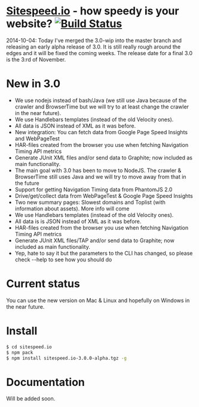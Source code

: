 <a href="http://www.sitespeed.io" target="_blank">Sitespeed.io</a> - how speedy is your website? [![Build Status](https://secure.travis-ci.org/sitespeedio/sitespeed.io.png?branch=3.0-wip)](http://travis-ci.org/sitespeedio/sitespeed.io)
=============

2014-10-04: Today I've merged the 3.0-wip into the master branch and releasing an early alpha release of 3.0. It is still really rough around the edges and 
it will be fixed the coming weeks. The release date for a final 3.0 is the 3:rd of November.


New in 3.0
=============
* We use nodejs instead of bash/Java (we still use Java because of the crawler and BrowserTime but we will try to at least change the crawler in the near future).
* We use Handlebars templates (instead of the old Velocity ones).
* All data is JSON instead of XML as it was before.
* New integration: You can fetch data from Google Page Speed Insights and WebPageTest
* HAR-files created from the browser you use when fetching Navigation Timing API metrics
* Generate JUnit XML files and/or send data to Graphite; now included as main functionality.
* The main goal with 3.0 has been to move to NodeJS. The crawler & BrowserTime still uses Java and we will try to move away from that in the future
* Support for getting Navigation Timing data from PhantomJS 2.0
* Drive/get/collect data from WebPageTest & Google Page Speed Insights
* Two new summary pages: Slowest domains and Toplist (with information about assets). More info will come
* We use Handlebars templates (instead of the old Velocity ones).
* All data is is JSON instead of XML as it was before.
* HAR-files created from the browser you use when fetching Navigation Timing API metrics
* Generate JUnit XML files/TAP and/or send data to Graphite; now included as main functionality.
* Yep, hate to say it but the parameters to the CLI has changed, so please check --help to see how you should do

Current status
=============

You can use the new version on Mac & Linux and hopefully on Windows in the near future.

Install
=============
```bash
$ cd sitespeed.io
$ npm pack
$ npm install sitespeed.io-3.0.0-alpha.tgz -g
```

Documentation
=============
Will be added soon.

